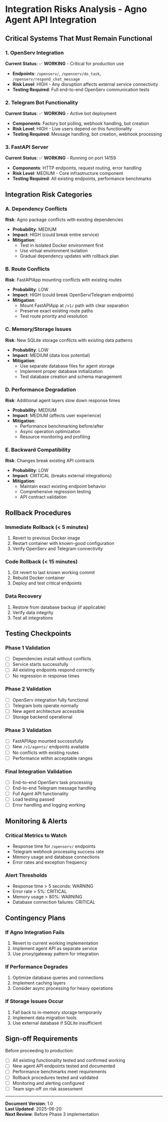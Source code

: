 # Integration Risks Analysis - Agno Agent API Integration

## Critical Systems That Must Remain Functional

### 1. OpenServ Integration
**Current Status**: ✅ **WORKING** - Critical for production use
- **Endpoints**: `/openserv/`, `/openserv/do_task`, `/openserv/respond_chat_message`
- **Risk Level**: HIGH - Any disruption affects external service connectivity
- **Testing Required**: Full end-to-end OpenServ communication tests

### 2. Telegram Bot Functionality
**Current Status**: ✅ **WORKING** - Active bot deployment
- **Components**: Factory bot polling, webhook handling, bot creation
- **Risk Level**: HIGH - Live users depend on this functionality
- **Testing Required**: Message handling, bot creation, webhook processing

### 3. FastAPI Server
**Current Status**: ✅ **WORKING** - Running on port 14159
- **Components**: HTTP endpoints, request routing, error handling
- **Risk Level**: MEDIUM - Core infrastructure component
- **Testing Required**: All existing endpoints, performance benchmarks

## Integration Risk Categories

### A. Dependency Conflicts
**Risk**: Agno package conflicts with existing dependencies
- **Probability**: MEDIUM
- **Impact**: HIGH (could break entire service)
- **Mitigation**: 
  - Test in isolated Docker environment first
  - Use virtual environment isolation
  - Gradual dependency updates with rollback plan

### B. Route Conflicts
**Risk**: FastAPIApp mounting conflicts with existing routes
- **Probability**: LOW
- **Impact**: HIGH (could break OpenServ/Telegram endpoints)
- **Mitigation**:
  - Mount FastAPIApp at `/v1/` path with clear separation
  - Preserve exact existing route paths
  - Test route priority and resolution

### C. Memory/Storage Issues
**Risk**: New SQLite storage conflicts with existing data patterns
- **Probability**: LOW
- **Impact**: MEDIUM (data loss potential)
- **Mitigation**:
  - Use separate database files for agent storage
  - Implement proper database initialization
  - Test database creation and schema management

### D. Performance Degradation
**Risk**: Additional agent layers slow down response times
- **Probability**: MEDIUM
- **Impact**: MEDIUM (affects user experience)
- **Mitigation**:
  - Performance benchmarking before/after
  - Async operation optimization
  - Resource monitoring and profiling

### E. Backward Compatibility
**Risk**: Changes break existing API contracts
- **Probability**: LOW
- **Impact**: CRITICAL (breaks external integrations)
- **Mitigation**:
  - Maintain exact existing endpoint behavior
  - Comprehensive regression testing
  - API contract validation

## Rollback Procedures

### Immediate Rollback (< 5 minutes)
1. Revert to previous Docker image
2. Restart container with known-good configuration
3. Verify OpenServ and Telegram connectivity

### Code Rollback (< 15 minutes)
1. Git revert to last known working commit
2. Rebuild Docker container
3. Deploy and test critical endpoints

### Data Recovery
1. Restore from database backup (if applicable)
2. Verify data integrity
3. Test all integrations

## Testing Checkpoints

### Phase 1 Validation
- [ ] Dependencies install without conflicts
- [ ] Service starts successfully
- [ ] All existing endpoints respond correctly
- [ ] No regression in response times

### Phase 2 Validation  
- [ ] OpenServ integration fully functional
- [ ] Telegram bots operate normally
- [ ] New agent architecture accessible
- [ ] Storage backend operational

### Phase 3 Validation
- [ ] FastAPIApp mounted successfully
- [ ] New `/v1/agents/` endpoints available
- [ ] No conflicts with existing routes
- [ ] Performance within acceptable ranges

### Final Integration Validation
- [ ] End-to-end OpenServ task processing
- [ ] End-to-end Telegram message handling
- [ ] Full Agent API functionality
- [ ] Load testing passed
- [ ] Error handling and logging working

## Monitoring & Alerts

### Critical Metrics to Watch
- Response time for `/openserv/` endpoints
- Telegram webhook processing success rate
- Memory usage and database connections
- Error rates and exception frequency

### Alert Thresholds
- Response time > 5 seconds: WARNING
- Error rate > 5%: CRITICAL
- Memory usage > 80%: WARNING
- Database connection failures: CRITICAL

## Contingency Plans

### If Agno Integration Fails
1. Revert to current working implementation
2. Implement agent API as separate service
3. Use proxy/gateway pattern for integration

### If Performance Degrades
1. Optimize database queries and connections
2. Implement caching layers
3. Consider async processing for heavy operations

### If Storage Issues Occur
1. Fall back to in-memory storage temporarily
2. Implement data migration tools
3. Use external database if SQLite insufficient

## Sign-off Requirements

Before proceeding to production:
- [ ] All existing functionality tested and confirmed working
- [ ] New agent API endpoints tested and documented
- [ ] Performance benchmarks meet requirements
- [ ] Rollback procedures tested and validated
- [ ] Monitoring and alerting configured
- [ ] Team sign-off on risk assessment

---

**Document Version**: 1.0  
**Last Updated**: 2025-06-20  
**Next Review**: Before Phase 3 implementation
